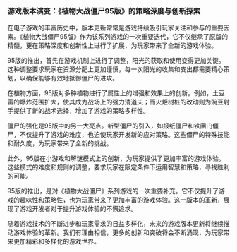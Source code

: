 ### 游戏版本演变：《植物大战僵尸95版》的策略深度与创新探索

在电子游戏的丰富历史中，版本更新常常是游戏持续吸引玩家关注和参与的重要因素。《植物大战僵尸95版》作为该系列游戏的一次重要迭代，它不仅继承了原版的精髓，更在策略深度和创新性上进行了扩展，为玩家带来了全新的游戏体验。

95版的推出，首先在游戏机制上进行了调整，阳光的获取和使用变得更加关键。这种调整要求玩家在资源分配上更加谨慎，每一次阳光的收集和支出都需要精心策划，以确保能够有效地抵御僵尸的进攻。

在植物方面，95版对多种植物进行了属性上的增强和效果上的创新。例如，土豆雷的爆炸范围扩大，使其成为战场上的强力清道夫；而火炬树桩的改动则为豌豆射手提供了新的战术选择，增加了游戏的策略多样性。

僵尸的强化是95版中的另一大亮点。新型僵尸的引入，如报纸僵尸和铁闸门僵尸，不仅提升了游戏的难度，也迫使玩家开发新的应对策略。这些僵尸的特殊技能和耐久度，为玩家带来了全新的挑战。

此外，95版在小游戏和解谜模式上的创新，为玩家提供了更加丰富的游戏体验。这些模式的难度和规则的调整，要求玩家在限定条件下运用智慧和策略，寻找胜利的可能。

95版的推出，是对《植物大战僵尸》系列游戏的一次重要补充。它不仅提升了游戏的趣味性和策略性，也为玩家带来了更加丰富的游戏体验。这一版本的革新，展现了游戏开发者对于提升游戏体验的不懈追求。

随着游戏技术的不断进步和玩家需求的日益多样化，未来的游戏版本更新将继续推动游戏体验的革新。我们有理由相信，更多的创新和突破将会不断涌现，为玩家带来更加精彩和多样化的游戏世界。